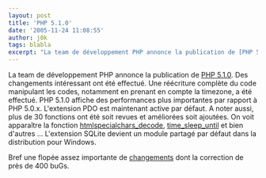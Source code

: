```yaml
---
layout: post
title: 'PHP 5.1.0'
date: '2005-11-24 11:08:55'
author: j0k
tags: blabla
excerpt: "La team de développement PHP annonce la publication de [PHP 5.1.0](http://www.php.net/downloads.php#v5).     \nDes changements intéressant ont été effectué. Une réécriture complète du code manipulant les codes, notamment en prenant en compte la timezone, a été effectué. PHP 5.1.0 affiche des performances plus importantes par rapport à PHP 5.0.x.      …"
---
```


La team de développement PHP annonce la publication de [PHP 5.1.0](http://www.php.net/downloads.php#v5).
Des changements intéressant ont été effectué. Une réécriture complète du code manipulant les codes, notamment en prenant en compte la timezone, a été effectué. PHP 5.1.0 affiche des performances plus importantes par rapport à PHP 5.0.x. L'extension PDO est maintenant active par défaut.   A noter aussi, plus de 30 fonctions ont été soit revues et améliorées soit ajoutées. On voit apparaître la fonction [htmlspecialchars_decode](http://fr.php.net/htmlspecialchars_decode), [time_sleep_until](http://fr.php.net/time_sleep_until) et bien d'autres ...   L'extension SQLite devient un module partagé par défaut dans la distribution pour Windows.

Bref une flopée assez importante de [changements](http://www.php.net/ChangeLog-5.php#5.1.0) dont la correction de près de 400 buGs.
